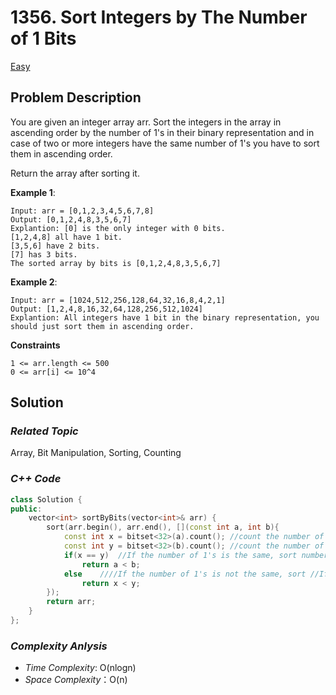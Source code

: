 # 1356. Sort Integers by The Number of 1 Bits
[Easy](https://leetcode.com/problems/sort-integers-by-the-number-of-1-bits/description/)

## Problem Description

You are given an integer array arr. Sort the integers in the array in ascending order by the number of 1's in their binary representation and in case of two or more integers have the same number of 1's you have to sort them in ascending order.

Return the array after sorting it.


**Example 1**:
```
Input: arr = [0,1,2,3,4,5,6,7,8]
Output: [0,1,2,4,8,3,5,6,7]
Explantion: [0] is the only integer with 0 bits.
[1,2,4,8] all have 1 bit.
[3,5,6] have 2 bits.
[7] has 3 bits.
The sorted array by bits is [0,1,2,4,8,3,5,6,7]
```
**Example 2**:
```
Input: arr = [1024,512,256,128,64,32,16,8,4,2,1]
Output: [1,2,4,8,16,32,64,128,256,512,1024]
Explantion: All integers have 1 bit in the binary representation, you should just sort them in ascending order.
```

**Constraints**
```
1 <= arr.length <= 500
0 <= arr[i] <= 10^4
```

## Solution

### _Related Topic_
   Array, Bit Manipulation, Sorting, Counting

### _C++ Code_
```cpp
class Solution {
public:
    vector<int> sortByBits(vector<int>& arr) {
        sort(arr.begin(), arr.end(), [](const int a, int b){
            const int x = bitset<32>(a).count(); //count the number of 1's
            const int y = bitset<32>(b).count(); //count the number of 1's
            if(x == y)  //If the number of 1's is the same, sort numbers in ascending order.
                return a < b;
            else    ////If the number of 1's is not the same, sort //If the number of 1's is the same, in ascending order by the number of 1's
                return x < y;
        });
        return arr;
    }
};
```

### _Complexity Anlysis_
- _Time Complexity_: O(nlogn)
- _Space Complexity_：O(n)
